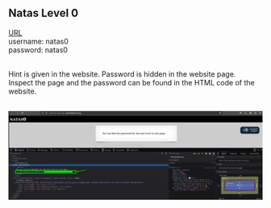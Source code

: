 ## Natas Level 0

[URL](http://natas0.natas.labs.overthewire.org) <br>
username: natas0 <br>
password: natas0 <br>

<br>
Hint is given in the website. Password is hidden in the website page. <br>
Inspect the page and the password can be found in the HTML code of the website. <br>
<br>

![level0](https://github.com/Johnchauyu/NatasOverTheWire-writeup/blob/main/Screenshots/nataslevel0.png)
